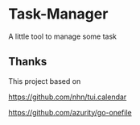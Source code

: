 # Task-Manager

A little tool to manage some task

## Thanks

This project based on

https://github.com/nhn/tui.calendar

https://github.com/azurity/go-onefile